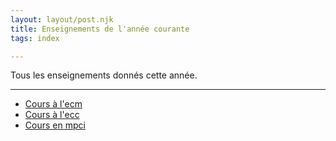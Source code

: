 ```yaml
---
layout: layout/post.njk
title: Enseignements de l'année courante
tags: index

---
```


Tous les enseignements donnés cette année.

---

* [Cours à l'ecm](./ecm)
* [Cours à l'ecc](./ecc)
* [Cours en mpci](./mpci)